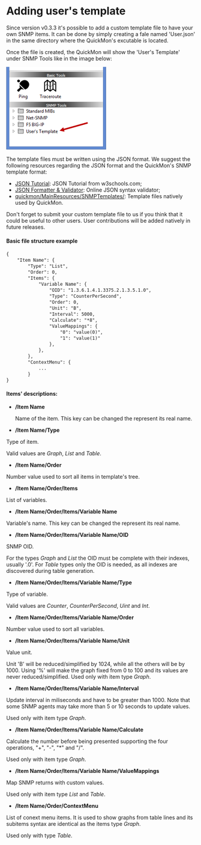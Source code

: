 # Adding user's template

Since version v0.3.3 it's possible to add a custom template file to have your own SNMP items. It can be done by simply creating a fale named 'User.json' in the same directory where the QuickMon's excutable is located.

Once the file is created, the QuickMon will show the 'User's Template' under SNMP Tools like in the image below:

![alt tag](https://raw.githubusercontent.com/renatoferreirarenatoferreira/quickmon/master/docs/userstemplate.png)

The template files must be written using the JSON format. We suggest the following resources regarding the JSON format and the QuickMon's SNMP template format:

* [JSON Tutorial](http://www.w3schools.com/json/): JSON Tutorial from w3schools.com;
* [JSON Formatter & Validator](https://jsonformatter.curiousconcept.com/): Online JSON syntax validator;
* [quickmon/MainResources/SNMPTemplates/](https://github.com/renatoferreirarenatoferreira/quickmon/tree/master/MainResources/SNMPTemplates): Template files natively used by QuickMon.

Don't forget to submit your custom template file to us if you think that it could be useful to other users. User contributions will be added natively in future releases.

#### Basic file structure example

```
{
    "Item Name": {
        "Type": "List",
        "Order": 0,
        "Items": {
            "Variable Name": {
                "OID": "1.3.6.1.4.1.3375.2.1.3.5.1.0",
                "Type": "CounterPerSecond",
                "Order": 0,
                "Unit": "B",
                "Interval": 5000,
                "Calculate": "*8",
                "ValueMappings": {
                    "0": "value(0)",
                    "1": "value(1)"
                },
            },
        },
        "ContextMenu": {
            ...
        }
}
```

#### Items' descriptions:

* **/Item Name**

   Name of the item. This key can be changed the represent its real name.

* **/Item Name/Type**

Type of item.

Valid values are *Graph*, *List* and *Table*.

* **/Item Name/Order**

Number value used to sort all items in template's tree.

* **/Item Name/Order/Items**

List of variables.

* **/Item Name/Order/Items/Variable Name**

Variable's name. This key can be changed the represent its real name.

* **/Item Name/Order/Items/Variable Name/OID**

SNMP OID.

For the types *Graph* and *List* the OID must be complete with their indexes, usually '.0'. For *Table* types only the OID is needed, as all indexes are discovered during table generation.

* **/Item Name/Order/Items/Variable Name/Type**

Type of variable.

Valid values are *Counter*, *CounterPerSecond*, *Uint* and *Int*.

* **/Item Name/Order/Items/Variable Name/Order**

Number value used to sort all variables.

* **/Item Name/Order/Items/Variable Name/Unit**

Value unit.

Unit 'B' will be reduced/simplified by 1024, while all the others will be by 1000. Using '%' will make the graph fixed from 0 to 100 and its values are never reduced/simplified. Used only with item type *Graph*.

* **/Item Name/Order/Items/Variable Name/Interval**

Update interval in miliseconds and have to be greater than 1000. Note that some SNMP agents may take more than 5 or 10 seconds to update values.

Used only with item type *Graph*.

* **/Item Name/Order/Items/Variable Name/Calculate**

Calculate the number before being presented supporting the four operations, "+", "-", "*" and "/".

Used only with item type *Graph*.

* **/Item Name/Order/Items/Variable Name/ValueMappings**

Map SNMP returns with custom values.

Used only with item type *List* and *Table*.

* **/Item Name/Order/ContextMenu**

List of conext menu items. It is used to show graphs from table lines and its subitems syntax are identical as the items type *Graph*.

Used only with type *Table*.
